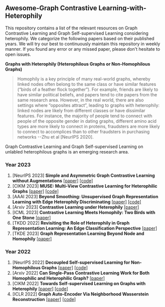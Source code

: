 ## Awesome-Graph Contrastive Learning-with-Heterophily

This repository contains a list of the relevant resources on Graph Contrastive Learning and Graph Self-supervised Learning considering heterophily. We categorize the following papers based on their published years. We will try our best to continuously maintain this repository in weekly manner. If you found any error or any missed paper, please don't hesitate to open issues.

**Graphs with Heterophily (Heterophilous Graphs or Non-Homophilous Graphs)**

> Homophily is a key principle of many real-world graphs, whereby linked nodes often belong to the same class or have similar features (“birds of a feather flock together”). For example, friends are likely to have similar political beliefs, and papers tend to cite papers from the same research area. However, in the real world, there are also settings where “opposites attract”, leading to graphs with heterophily: linked nodes are likely from different classes or have dissimilar features. For instance, the majority of people tend to connect with people of the opposite gender in dating graphs, different amino acid types are more likely to connect in proteins, fraudsters are more likely to connect
to accomplices than to other fraudsters in purchasing networks --Zhu et al [NeurIPS 2020].


Graph Contrastive Learning and Graph Self-supervised Learning on unlabled heterophilous graphs is an emerging research area.



### Year 2023
1. [NeurIPS 2023] **Simple and Asymmetric Graph Contrastive Learning without Augmentations** [[paper]](https://arxiv.org/abs/2310.18884)  [[code]](https://github.com/tengxiao1/GraphACL)
2. [CIKM 2023] **MUSE: Multi-View Contrastive Learning for Heterophilic Graphs** [[paper]](https://dl.acm.org/doi/pdf/10.1145/3583780.3614985) [[code]]( https://anonymous.4open.science/r/MUSE-BD4B/README.md)
5. [AAAI 2023] **Beyond Smoothing: Unsupervised Graph Representation Learning with Edge Heterophily Discriminating** [[paper]](https://arxiv.org/abs/2211.14065) [[code]](https://github.com/yixinliu233/GREET)
6. [Arxiv 2023] **Contrastive Learning under Heterophily**  [[paper]](https://arxiv.org/abs/2303.06344)
7. [ICML 2023] **Contrastive Learning Meets Homophily: Two Birds with One Stone** [[paper]](https://openreview.net/pdf?id=YIcb3pR8ld)
8. [TKDD 2022] **Revisiting the Role of Heterophily in Graph Representation Learning: An Edge Classification Perspective** [[paper]](https://dl.acm.org/doi/abs/10.1145/3603378)
9. [TKDE 2023] **Graph Representation Learning Beyond Node and Homophily** [[paper]](https://www.computer.org/csdl/journal/tk/5555/01/09695254/1AvqHmbeEtq)


### Year 2022
1. [NeurIPS 2022] **Decoupled Self-supervised Learning for Non-Homophilous Graphs** [[paper]](https://arxiv.org/abs/2206.03601) [[code]](https://openreview.net/attachment?id=Bwh6XmDEDe&name=supplementary_material)
2. [Arxiv 2022] **Can Single-Pass Contrastive Learning Work for Both Homophilic and Heterophilic Graph?**  [[paper]](https://arxiv.org/pdf/2211.10890.pdf)
3. [CIKM 2022] **Towards Self-supervised Learning on Graphs with Heterophily** [[paper]](https://arxiv.org/abs/2206.03601) [[code]](https://github.com/yifanQi98/HGRL)
4. [ICLR 2022] **Graph Auto-Encoder Via Neighborhood Wasserstein Reconstruction** [[paper]](https://arxiv.org/abs/2202.09025) [[code]](https://github.com/mtang724/NWR-GAE)







